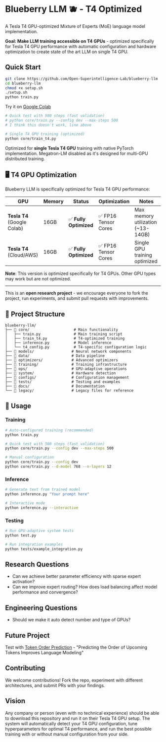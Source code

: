 # Blueberry LLM 🫐 - T4 Optimized

A Tesla T4 GPU-optimized Mixture of Experts (MoE) language model implementation.

**Goal: Make LLM training accessible on T4 GPUs** - optimized specifically for Tesla T4 GPU performance with automatic configuration and hardware optimization to create state of the art LLM on single T4 GPU.

## Quick Start

```bash
git clone https://github.com/Open-Superintelligence-Lab/blueberry-llm
cd blueberry-llm
chmod +x setup.sh
./setup.sh
python train.py
```

Try it on [Google Colab](https://colab.research.google.com/drive/1UE82keuNStPPaeCF50zSgXVHWiywo_pm?usp=sharing)

```bash
# Quick test with 500 steps (fast validation)
# python core/train.py --config dev --max-steps 500
# I think this doesn't work, line above

# Single T4 GPU training (optimized)
python core/train_t4.py
```

Optimized for **single Tesla T4 GPU** training with native PyTorch implementation. Megatron-LM disabled as it's designed for multi-GPU distributed training.

## 🖥️ T4 GPU Optimization

Blueberry LLM is specifically optimized for Tesla T4 GPU performance:

| GPU | Memory | Status | Optimization | Notes |
|-----|--------|--------|-------------|-------|
| **Tesla T4** (Google Colab) | 16GB | ✅ **Fully Optimized** | ✅ FP16 Tensor Cores | Max memory utilization (~13-14GB) |
| **Tesla T4** (Cloud/AWS) | 16GB | ✅ **Fully Optimized** | ✅ FP16 Tensor Cores | Single GPU training optimized |

**Note**: This version is optimized specifically for T4 GPUs. Other GPU types may work but are not optimized.

---

This is an **open research project** - we encourage everyone to fork the project, run experiments, and submit pull requests with improvements.

## 📁 Project Structure

```
blueberry-llm/
├── 📁 core/                    # Main functionality
│   ├── train.py               # Main training script
│   ├── train_t4.py            # T4-optimized training
│   ├── inference.py           # Model inference
│   └── t4_config.py           # T4-specific configuration logic
├── 📁 models/                 # Neural network components
├── 📁 data/                   # Data pipeline
├── 📁 optimizers/             # Advanced optimizers
├── 📁 training/               # Training infrastructure
├── 📁 ops/                    # GPU-adaptive operations
├── 📁 system/                 # Hardware detection
├── 📁 configs/                # Configuration management
├── 📁 tests/                  # Testing and examples
├── 📁 docs/                   # Documentation
└── 📁 legacy/                 # Legacy files for reference
```

## 🚀 Usage

### Training
```bash
# Auto-configured training (recommended)
python train.py

# Quick test with 500 steps (fast validation)
python core/train.py --config dev --max-steps 500

# Manual configuration
python core/train.py --config dev
python core/train.py --d-model 768 --n-layers 12
```

### Inference
```bash
# Generate text from trained model
python inference.py "Your prompt here"

# Interactive mode
python inference.py --interactive
```

### Testing
```bash
# Run GPU-adaptive system tests
python test.py

# Run integration examples
python tests/example_integration.py
```

## Research Questions

- Can we achieve better parameter efficiency with sparse expert activation?
- Can we improve expert routing? How does load balancing affect model performance and convergence?

## Engineering Questions
- Should we make it auto detect number and type of GPUs?

## Future Project

Test with [Token Order Prediction](https://github.com/zaydzuhri/token-order-prediction) - "Predicting the Order of Upcoming Tokens Improves Language Modeling"

## Contributing

We welcome contributions! Fork the repo, experiment with different architectures, and submit PRs with your findings.

## Vision

Any company or person (even with no technical experience) should be able to download this repository and run it on their Tesla T4 GPU setup. The system will automatically detect your T4 GPU configuration, tune hyperparameters for optimal T4 performance, and run the best possible training with or without manual configuration from your side.
